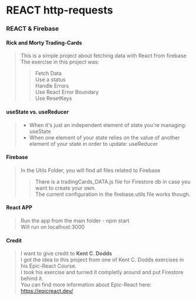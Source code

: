 # REACT http-requests
### REACT & Firebase

#### Rick and Morty Trading-Cards
> This is a simple project about fetching data with React from firebase</br>
> The exercise in this project was:</br>
>> Fetch Data</br>
>> Use a status </br>
>> Handle Errors </br>
>> Use React Error Boundary </br>
>> Use ResetKeys </br>

#### useState vs. useReducer
> - When it's just an independent element of state you're managing:   useState  
> - When one element of your state relies on the value of another element of your state in order to update:   useReducer
#### Firebase
> In the Utils Folder, you will find all files related to Firebase</br>
>> There is a tradingCards_DATA.js file for Firestore db in case you want to create your own.</br>
>> The current configuration in the firebase.utils file works though.</br>

#### React APP
> Run the app from the main folder - npm start</br>
> Will run on localhost:3000</br>

#### Credit
> I want to give credit to **Kent C. Dodds** </br>
> I got the idea to this project from one of Kent C. Dodds exercises in his Epic-React Course.</br>
> I took his exercise and turned it completly around and put Firestore behind it.</br> 
> You can find more information about Epic-React here:</br> 
> https://epicreact.dev/</br>
